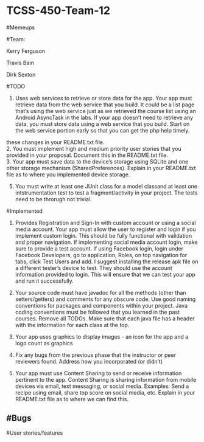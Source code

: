 # TCSS-450-Team-12

#Memeups

#Team:

Kerry Ferguson

Travis Bain

Dirk Sexton

#TODO

1. Uses web services to retrieve or store data for the app.
Your app must retrieve data from the web service that you build. It could be a list
page that’s using the web service just as we retrieved the course list using an
Android AsyncTask in the labs. If your app doesn’t need to retrieve any data, you
must store data using a web service that you build. Start on the web service
portion early so that you can get the php help timely.


these	changes	in	your	README.txt	file.				
2. You	must	implement	high	and	medium	priority	user	stories	that	you	provided	in	your	proposal.	Document	this	in	the
README.txt	file.			
3. Your	app	must	save	data	to	the	device’s	storage	using	SQLite	and	one	other	storage	mechanism	(SharedPreferences).	Explain	in
your	README.txt	file	as	to	where	you	implemented	device	storage.			

5. You must write at least one JUnit class for a model classand at least one intstrumentation test to test a fragment/activity in your 
project. The tests need to be throrugh not trivial.

#Implemented

1. Provides Registration and Sign-In with custom account or using a social media
account.
Your app must allow the user to register and login if you implement custom
login. This should be fully functional with validation and proper navigation.
If implementing social media account login, make sure to provide a test
account. If using Facebook login, login under Facebook Developers, go to
application, Roles, on top navigation for tabs, click Test Users and add.
I suggest installing the release apk file on a different tester’s device to test. They
should use the account information provided to login. This will ensure that we can
test your app and run it successfully.

2. Your source code must have javadoc for all the methods (other than
setters/getters) and comments for any obscure code. Use good naming conventions
for packages and components within your project. Java coding conventions must be
followed that you learned in the past courses. Remove all TODOs. Make sure that
each java file has a header with the information for each class at the top.

3. Your app uses graphics to display images - an icon for the app and a logo count as graphics

1. Fix	any	bugs	from	the	previous	phase	that	the	instructor	or	peer	reviewers	found. Address	how	you	incorporated	(or	didn’t)

4. Your	app	must	use	Content	Sharing	to	send	or	receive	information	pertinent	to	the	app.	Content	Sharing	is	sharing	information
from	mobile	devices	via	email,	text	messaging,	or	social	media.	Examples:	Send	a	recipe	using	email,	share	top	score	on
social	media,	etc.	Explain	in	your	README.txt	file	as	to	where	we	can	find	this.		

#Bugs
-

#User stories/features



